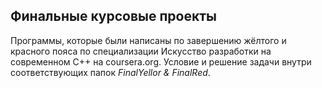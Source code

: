 ## Финальные курсовые проекты

Программы, которые были написаны по завершению жёлтого и красного пояса по специализации Искусство разработки на современном С++ на coursera.org. Условие и решение задачи внутри соответствующих папок _FinalYellor & FinalRed_.
